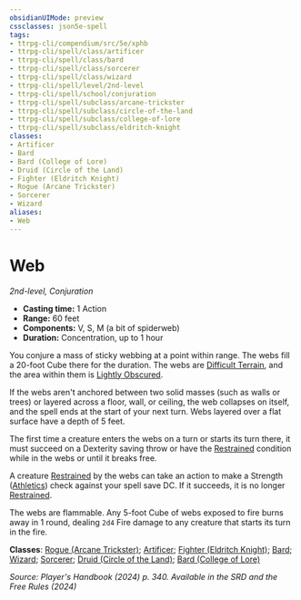 ```yaml
---
obsidianUIMode: preview
cssclasses: json5e-spell
tags:
- ttrpg-cli/compendium/src/5e/xphb
- ttrpg-cli/spell/class/artificer
- ttrpg-cli/spell/class/bard
- ttrpg-cli/spell/class/sorcerer
- ttrpg-cli/spell/class/wizard
- ttrpg-cli/spell/level/2nd-level
- ttrpg-cli/spell/school/conjuration
- ttrpg-cli/spell/subclass/arcane-trickster
- ttrpg-cli/spell/subclass/circle-of-the-land
- ttrpg-cli/spell/subclass/college-of-lore
- ttrpg-cli/spell/subclass/eldritch-knight
classes:
- Artificer
- Bard
- Bard (College of Lore)
- Druid (Circle of the Land)
- Fighter (Eldritch Knight)
- Rogue (Arcane Trickster)
- Sorcerer
- Wizard
aliases:
- Web
---
```

# Web
*2nd-level, Conjuration*  


- **Casting time:** 1 Action
- **Range:** 60 feet
- **Components:** V, S, M (a bit of spiderweb)
- **Duration:** Concentration, up to 1 hour

You conjure a mass of sticky webbing at a point within range. The webs fill a 20-foot Cube there for the duration. The webs are [Difficult Terrain](Інструменти%20ДМ/CLI/rules/variant-rules/difficult-terrain-xphb.md), and the area within them is [Lightly Obscured](Інструменти%20ДМ/CLI/rules/variant-rules/lightly-obscured-xphb.md).

If the webs aren't anchored between two solid masses (such as walls or trees) or layered across a floor, wall, or ceiling, the web collapses on itself, and the spell ends at the start of your next turn. Webs layered over a flat surface have a depth of 5 feet.

The first time a creature enters the webs on a turn or starts its turn there, it must succeed on a Dexterity saving throw or have the [Restrained](Інструменти%20ДМ/CLI/rules/conditions.md#Restrained) condition while in the webs or until it breaks free.

A creature [Restrained](Інструменти%20ДМ/CLI/rules/conditions.md#Restrained) by the webs can take an action to make a Strength ([Athletics](Інструменти%20ДМ/CLI/rules/skills.md#Athletics)) check against your spell save DC. If it succeeds, it is no longer [Restrained](Інструменти%20ДМ/CLI/rules/conditions.md#Restrained).

The webs are flammable. Any 5-foot Cube of webs exposed to fire burns away in 1 round, dealing `2d4` Fire damage to any creature that starts its turn in the fire.

**Classes**: [Rogue (Arcane Trickster)](Інструменти%20ДМ/CLI/lists/list-spells-classes-arcane-trickster-xphb.md "subclass=XPHB;class=XPHB"); [Artificer](Інструменти%20ДМ/CLI/lists/list-spells-classes-artificer.md); [Fighter (Eldritch Knight)](Інструменти%20ДМ/CLI/lists/list-spells-classes-eldritch-knight-xphb.md "subclass=XPHB;class=XPHB"); [Bard](Інструменти%20ДМ/CLI/lists/list-spells-classes-bard.md); [Wizard](Інструменти%20ДМ/CLI/lists/list-spells-classes-wizard.md); [Sorcerer](Інструменти%20ДМ/CLI/lists/list-spells-classes-sorcerer.md); [Druid (Circle of the Land)](Інструменти%20ДМ/CLI/lists/list-spells-classes-circle-of-the-land-xphb.md "subclass=XPHB;class=XPHB"); [Bard (College of Lore)](Інструменти%20ДМ/CLI/lists/list-spells-classes-college-of-lore-xphb.md "subclass=XPHB;class=XPHB")

*Source: Player's Handbook (2024) p. 340. Available in the <span title='Systems Reference Document (5.2)'>SRD</span> and the Free Rules (2024)*